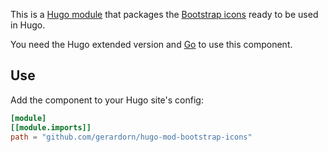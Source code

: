 This is a [Hugo module](https://gohugo.io/hugo-modules/) that packages the [Bootstrap icons](https://icons.getbootstrap.com/) ready to be used in Hugo.

You need the Hugo extended version and [Go](https://golang.org/dl/) to use this component.

## Use

Add the component to your Hugo site's config:

```toml
[module]
[[module.imports]]
path = "github.com/gerardorn/hugo-mod-bootstrap-icons"
```
